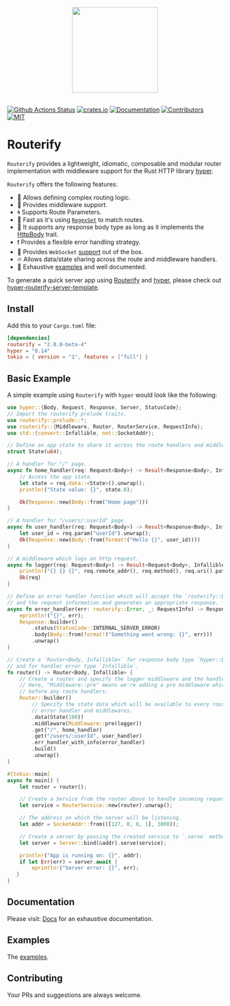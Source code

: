 <div align="center">
  <a href="https://github.com/routerify">
    <img width="200" height="200" src="https://avatars0.githubusercontent.com/u/64579326?s=200&v=4">
  </a>
  <br />
  <br />
</div>

[![Github Actions Status](https://github.com/routerify/routerify/workflows/Test/badge.svg)](https://github.com/routerify/routerify/actions)
[![crates.io](https://img.shields.io/crates/v/routerify.svg)](https://crates.io/crates/routerify)
[![Documentation](https://docs.rs/routerify/badge.svg)](https://docs.rs/routerify)
[![Contributors](https://img.shields.io/github/contributors/routerify/routerify.svg)](https://github.com/orgs/routerify/people)
[![MIT](https://img.shields.io/crates/l/routerify.svg)](./LICENSE)

# Routerify

`Routerify` provides a lightweight, idiomatic, composable and modular router implementation with middleware support for the Rust HTTP library [hyper](https://hyper.rs/).

`Routerify` offers the following features:

- 📡 Allows defining complex routing logic.
- 🔨 Provides middleware support.
- 🌀 Supports Route Parameters.
- 🚀 Fast as it's using [`RegexSet`](https://docs.rs/regex/1.4.3/regex/struct.RegexSet.html) to match routes. 
- 🍺 It supports any response body type as long as it implements the [HttpBody](https://docs.rs/hyper/0.14.4/hyper/body/trait.HttpBody.html) trait.
- ❗ Provides a flexible error handling strategy.
- 💁 Provides `WebSocket` [support](https://github.com/routerify/routerify-websocket) out of the box.
- 🔥 Allows data/state sharing across the route and middleware handlers.
- 🍗 Exhaustive [examples](https://github.com/routerify/routerify/tree/master/examples) and well documented.


To generate a quick server app using [Routerify](https://github.com/routerify/routerify) and [hyper](https://hyper.rs/), please check out [hyper-routerify-server-template](https://github.com/routerify/hyper-routerify-server-template).

## Install

Add this to your `Cargo.toml` file:

```toml
[dependencies]
routerify = "2.0.0-beta-4"
hyper = "0.14"
tokio = { version = "1", features = ["full"] }
```

## Basic Example

A simple example using `Routerify` with `hyper` would look like the following:

```rust
use hyper::{Body, Request, Response, Server, StatusCode};
// Import the routerify prelude traits.
use routerify::prelude::*;
use routerify::{Middleware, Router, RouterService, RequestInfo};
use std::{convert::Infallible, net::SocketAddr};

// Define an app state to share it across the route handlers and middlewares.
struct State(u64);

// A handler for "/" page.
async fn home_handler(req: Request<Body>) -> Result<Response<Body>, Infallible> {
    // Access the app state.
    let state = req.data::<State>().unwrap();
    println!("State value: {}", state.0);

    Ok(Response::new(Body::from("Home page")))
}

// A handler for "/users/:userId" page.
async fn user_handler(req: Request<Body>) -> Result<Response<Body>, Infallible> {
    let user_id = req.param("userId").unwrap();
    Ok(Response::new(Body::from(format!("Hello {}", user_id))))
}

// A middleware which logs an http request.
async fn logger(req: Request<Body>) -> Result<Request<Body>, Infallible> {
    println!("{} {} {}", req.remote_addr(), req.method(), req.uri().path());
    Ok(req)
}

// Define an error handler function which will accept the `routerify::Error`
// and the request information and generates an appropriate response.
async fn error_handler(err: routerify::Error, _: RequestInfo) -> Response<Body> {
    eprintln!("{}", err);
    Response::builder()
        .status(StatusCode::INTERNAL_SERVER_ERROR)
        .body(Body::from(format!("Something went wrong: {}", err)))
        .unwrap()
}

// Create a `Router<Body, Infallible>` for response body type `hyper::Body`
// and for handler error type `Infallible`.
fn router() -> Router<Body, Infallible> {
    // Create a router and specify the logger middleware and the handlers.
    // Here, "Middleware::pre" means we're adding a pre middleware which will be executed
    // before any route handlers.
    Router::builder()
        // Specify the state data which will be available to every route handlers,
        // error handler and middlewares.
        .data(State(100))
        .middleware(Middleware::pre(logger))
        .get("/", home_handler)
        .get("/users/:userId", user_handler)
        .err_handler_with_info(error_handler)
        .build()
        .unwrap()
}

#[tokio::main]
async fn main() {
    let router = router();

    // Create a Service from the router above to handle incoming requests.
    let service = RouterService::new(router).unwrap();

    // The address on which the server will be listening.
    let addr = SocketAddr::from(([127, 0, 0, 1], 3000));

    // Create a server by passing the created service to `.serve` method.
    let server = Server::bind(&addr).serve(service);

    println!("App is running on: {}", addr);
    if let Err(err) = server.await {
        eprintln!("Server error: {}", err);
   }
}
```

## Documentation

Please visit: [Docs](https://docs.rs/routerify) for an exhaustive documentation.

## Examples

The [examples](https://github.com/routerify/routerify/tree/master/examples).

## Contributing

Your PRs and suggestions are always welcome.
